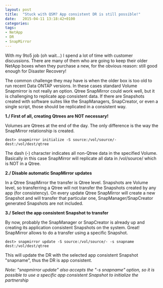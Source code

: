 ```yaml
---
layout: post
title:  "Stuck with QSM? App consistent DR is still possible!"
date:   2015-04-11 13:18:42+0100
categories: 
tags: 
- NetApp
- DR
- SnapMirror
---
```

With my 9to5 job (oh wait...) I spend a lot of time with customer discussions. There are many of them 
who are going to keep their older NetApp boxes when they purchase a new, for the obvious reason: still 
good enough for Disaster Recovery!

The common challenge they may have is when the older box is too old to run recent Data ONTAP versions. 
In these cases standard Volume Snapmirror is not really an option. Qtree SnapMirror could work well, 
but it is challenging to replicate app consistent data. If there are Snapshots created with software suites
like the SnapManagers, SnapCreator, or even a single script, those should be replicated in a consistent way. 

<!--more-->

**1./ First of all, creating Qtrees are NOT necessary!**

Volumes are Qtrees at the end of the day. The only difference is the way the SnapMirror relationship is 
created. 

	dest> snapmirror initialize -S source:/vol/source/- dest:/vol/dest/qtree

The dash (-) character indicates all non-Qtree data in the specified Volume. Basically in this case 
SnapMirror will replicate all data in /vol/source/ which is NOT in a Qtree.

**2./ Disable automatic SnapMirror updates**

In a Qtree SnapMirror the transfer is Qtree level. Snapshots are Volume level, so transferring a Qtree 
will not transfer the Snapshots created by any app (for consistency). On every update Qtree SnapMirror
will create a new Snapshot and will transfer that particular one, SnapManager/SnapCreator generated 
Snapshots are not included. 

**3./ Select the app consistent Snapshot to transfer**

By now, probably the SnapManager or SnapCreator is already up and creating its application consistent
Snapshots on the system. Great! SnapMirror allows to do a transfer using a specific Snapshot. 

	dest> snapmirror update -S source:/vol/source/- -s snapname dest:/vol/dest/qtree

This will update the DR with the selected app consistent Snapshot "snapname", thus the DR is app consistent. 

*Note: "snapmirror update" also accepts the "-s snapname" option, so it is possible to use a specific app
consistent Snapshot to initialize the partnership*




